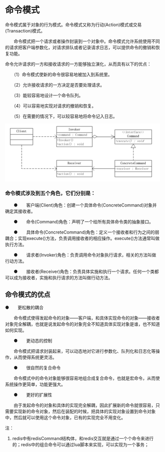 # 命令模式

命令模式属于对象的行为模式。命令模式又称为行动(Action)模式或交易(Transaction)模式。

　　命令模式把一个请求或者操作封装到一个对象中。命令模式允许系统使用不同的请求把客户端参数化，对请求排队或者记录请求日志，可以提供命令的撤销和恢复功能。

命令允许请求的一方和接收请求的一方能够独立演化，从而具有以下的优点：

　　（1）命令模式使新的命令很容易地被加入到系统里。

　　（2）允许接收请求的一方决定是否要处理请求。

　　（3）能较容易地设计一个命令队列。

　　（4）可以容易地实现对请求的撤销和恢复。

　　（5）在需要的情况下，可以较容易地将命令记入日志。

![命令模式](../../images/命令模式.png)

### 命令模式涉及到五个角色，它们分别是：

　　●　　客户端(Client)角色：创建一个具体命令(ConcreteCommand)对象并确定其接收者。

　　●　　命令(Command)角色：声明了一个给所有具体命令类的抽象接口。

　　●　　具体命令(ConcreteCommand)角色：定义一个接收者和行为之间的弱耦合；实现execute()方法，负责调用接收者的相应操作。execute()方法通常叫做执行方法。

　　●　　请求者(Invoker)角色：负责调用命令对象执行请求，相关的方法叫做行动方法。

　　●　　接收者(Receiver)角色：负责具体实施和执行一个请求。任何一个类都可以成为接收者，实施和执行请求的方法叫做行动方法。

## 命令模式的优点

●　　更松散的耦合

　　命令模式使得发起命令的对象——客户端，和具体实现命令的对象——接收者对象完全解耦，也就是说发起命令的对象完全不知道具体实现对象是谁，也不知道如何实现。

　　●　　更动态的控制

　　命令模式把请求封装起来，可以动态地对它进行参数化、队列化和日志化等操作，从而使得系统更灵活。

　　●　　很自然的复合命令

　　命令模式中的命令对象能够很容易地组合成复合命令，也就是宏命令，从而使系统操作更简单，功能更强大。

　　●　　更好的扩展性

　　由于发起命令的对象和具体的实现完全解耦，因此扩展新的命令就很容易，只需要实现新的命令对象，然后在装配的时候，把具体的实现对象设置到命令对象中，然后就可以使用这个命令对象，已有的实现完全不用变化。

注：
1. redis中有redisCommand结构体，和redis交互就是通过一个个命令来进行的；redis中的组合命令可以通过lua脚本来实现，可以实现为一个事务；
